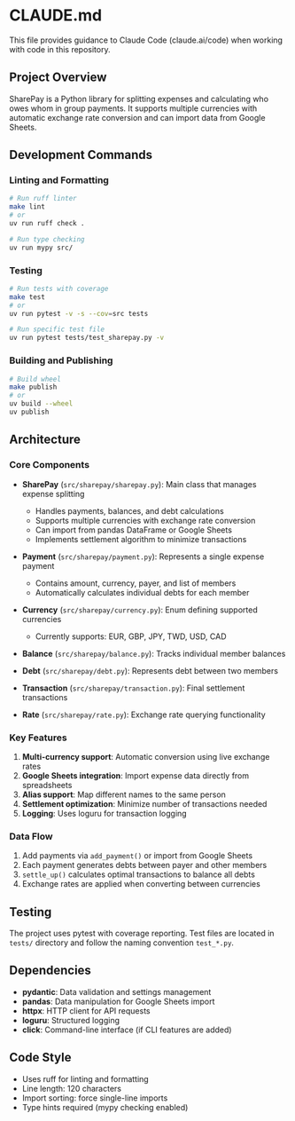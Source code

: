 # CLAUDE.md

This file provides guidance to Claude Code (claude.ai/code) when working with code in this repository.

## Project Overview

SharePay is a Python library for splitting expenses and calculating who owes whom in group payments. It supports multiple currencies with automatic exchange rate conversion and can import data from Google Sheets.

## Development Commands

### Linting and Formatting
```bash
# Run ruff linter
make lint
# or
uv run ruff check .

# Run type checking
uv run mypy src/
```

### Testing
```bash
# Run tests with coverage
make test
# or
uv run pytest -v -s --cov=src tests

# Run specific test file
uv run pytest tests/test_sharepay.py -v
```

### Building and Publishing
```bash
# Build wheel
make publish
# or
uv build --wheel
uv publish
```

## Architecture

### Core Components

- **SharePay** (`src/sharepay/sharepay.py`): Main class that manages expense splitting
  - Handles payments, balances, and debt calculations
  - Supports multiple currencies with exchange rate conversion
  - Can import from pandas DataFrame or Google Sheets
  - Implements settlement algorithm to minimize transactions

- **Payment** (`src/sharepay/payment.py`): Represents a single expense payment
  - Contains amount, currency, payer, and list of members
  - Automatically calculates individual debts for each member

- **Currency** (`src/sharepay/currency.py`): Enum defining supported currencies
  - Currently supports: EUR, GBP, JPY, TWD, USD, CAD

- **Balance** (`src/sharepay/balance.py`): Tracks individual member balances
- **Debt** (`src/sharepay/debt.py`): Represents debt between two members
- **Transaction** (`src/sharepay/transaction.py`): Final settlement transactions
- **Rate** (`src/sharepay/rate.py`): Exchange rate querying functionality

### Key Features

1. **Multi-currency support**: Automatic conversion using live exchange rates
2. **Google Sheets integration**: Import expense data directly from spreadsheets
3. **Alias support**: Map different names to the same person
4. **Settlement optimization**: Minimize number of transactions needed
5. **Logging**: Uses loguru for transaction logging

### Data Flow

1. Add payments via `add_payment()` or import from Google Sheets
2. Each payment generates debts between payer and other members
3. `settle_up()` calculates optimal transactions to balance all debts
4. Exchange rates are applied when converting between currencies

## Testing

The project uses pytest with coverage reporting. Test files are located in `tests/` directory and follow the naming convention `test_*.py`.

## Dependencies

- **pydantic**: Data validation and settings management
- **pandas**: Data manipulation for Google Sheets import
- **httpx**: HTTP client for API requests
- **loguru**: Structured logging
- **click**: Command-line interface (if CLI features are added)

## Code Style

- Uses ruff for linting and formatting
- Line length: 120 characters
- Import sorting: force single-line imports
- Type hints required (mypy checking enabled)